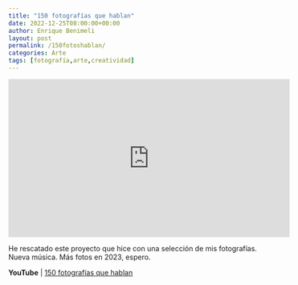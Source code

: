 ```yaml
---
title: "150 fotografías que hablan"
date: 2022-12-25T08:00:00+00:00
author: Enrique Benimeli
layout: post
permalink: /150fotoshablan/
categories: Arte
tags: [fotografía,arte,creatividad]
---
```


<iframe width="560" height="315" src="https://www.youtube.com/embed/G7Ppl3DXuok" title="YouTube video player" frameborder="0" allow="accelerometer; autoplay; clipboard-write; encrypted-media; gyroscope; picture-in-picture" allowfullscreen></iframe>

He rescatado este proyecto que hice con una selección de mis fotografías. Nueva música. Más fotos en 2023, espero.

**YouTube** \| [150 fotografías que hablan](https://youtu.be/G7Ppl3DXuok/)
